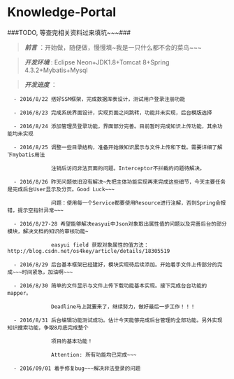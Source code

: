 # Knowledge-Portal
###TODO, 等查完相关资料过来填坑~~~###
> ***前言*** ：开始做，随便做，慢慢填~我是一只什么都不会的菜鸟~~~

> ***开发环境*** : Eclipse Neon+JDK1.8+Tomcat 8+Spring 4.3.2+Mybatis+Mysql

> ***开发进度*** ：

      - 2016/8/22 搭好SSM框架，完成数据库表设计，测试用户登录注册功能
      
      - 2016/8/23 完成系统界面设计，实现页面之间跳转，功能并未实现，后台模版选择
      
      - 2016/8/24 添加管理员登录功能，界面部分完善。目前暂时完成知识上传功能，其余功能均未实现
      
      - 2016/8/25 调整一些目录结构，准备开始做知识展示与文件上传和下载。需要详细了解下mybatis用法
      
                  注销后访问非法页面的问题。Interceptor不拦截的问题待解决。
                  
      - 2016/8/26 昨天问题依旧没有解决~先把主体功能实现再来完成这些细节，今天主要任务是完成后台User显示及分页。Good Luck~~~
                 
                  问题：使用每一个Service都要使用Resource进行注解，否则Spring会报错，提示空指针异常~~~
                  
      - 2016/8/27-28 希望能够解决easyui中Json对象取出属性值的问题以及完善后台的部分模块，解决文档的知识的审核功能~
          
                  easyui field 获取对象属性的值方法：http://blog.csdn.net/os4key/article/details/18305519
                  
      - 2016/8/29 后台基本框架已经建好，模块实现待后续添加。开始着手文件上传部分的完成~~~时间紧急，加油啊~~~
      
      - 2016/8/30 简单的文件显示与文件上传下载功能基本实现。接下完成台台功能的mapper。
      
                  Deadline马上就要来了，继续努力，做好最后一步工作！！！
                  
      - 2016/8/31 后台编辑功能测试成功。估计今天能够完成后台管理的全部功能。另外实现知识搜索功能，争取8月底完成整个
      
                  项目的基本功能！
                  
                  Attention: 所有功能均已完成~~~
                  
      - 2016/09/01 着手修复bug~~~解决非法登录的问题
